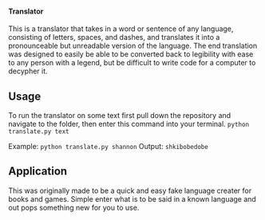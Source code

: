 #### Translator

This is a translator that takes in a word or sentence of any language, consisting of letters, spaces, and dashes, and translates it into a pronounceable but unreadable version of the language.  The end translation was designed to easily be able to be converted back to legibility with ease to any person with a legend, but be difficult to write code for a computer to decypher it.

## Usage

To run the translator on some text first pull down the repository and navigate to the folder, then enter this command into your terminal.
`python translate.py text`

Example:
`python translate.py shannon`
Output:
`shkibobedobe`

## Application

This was originally made to be a quick and easy fake language creater for books and games.  Simple enter what is to be said in a known language and out pops something new for you to use.

